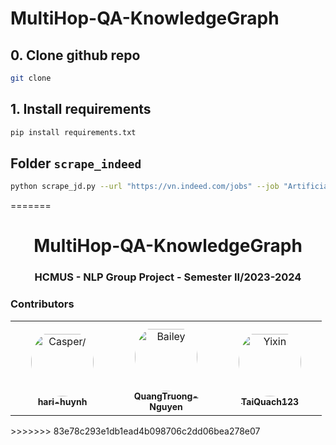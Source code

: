 # MultiHop-QA-KnowledgeGraph

## 0. Clone github repo
```bash
git clone 
```

## 1. Install requirements
```bash
pip install requirements.txt
```

## Folder `scrape_indeed`
```bash
python scrape_jd.py --url "https://vn.indeed.com/jobs" --job "Artificial Intelligence" --loc "Thành phố Hồ Chí Minh"
```
=======
<h1 align="center"><b>MultiHop-QA-KnowledgeGraph</b></h1>

<h3 align="center"><b>HCMUS - NLP Group Project - Semester II/2023-2024</b></h3>


### **Contributors**
<table>
<tr>
    <td align="center" style="word-wrap: break-word; width: 150.0; height: 150.0">
        <a href=https://github.com/hari-huynh>
            <img src=https://avatars.githubusercontent.com/u/142809008?v=4 width="100;"  style="border-radius:50%;align-items:center;justify-content:center;overflow:hidden;padding-top:10px" alt=Casper/>
            <br />
            <sub style="font-size:14px"><b>hari-huynh</b></sub>
        </a>
    </td>
      <td align="center" style="word-wrap: break-word; width: 150.0; height: 150.0">
        <a href=https://github.com/QuangTruong-Nguyen>
            <img src=https://avatars.githubusercontent.com/u/139192880?v=4 width="100;"  style="border-radius:50%;align-items:center;justify-content:center;overflow:hidden;padding-top:10px" alt=Bailey Harrington/>
            <br />
            <sub style="font-size:14px"><b>QuangTruong-Nguyen</b></sub>
        </a>
    </td>
      <td align="center" style="word-wrap: break-word; width: 150.0; height: 150.0">
        <a href=https://github.com/TaiQuach123>
            <img src=https://avatars.githubusercontent.com/u/92372685?v=4 width="100;"  style="border-radius:50%;align-items:center;justify-content:center;overflow:hidden;padding-top:10px" alt=Yixin Shen/>
            <br />
            <sub style="font-size:14px"><b>TaiQuach123</b></sub>
        </a>
    </td>
</tr>
</table>
>>>>>>> 83e78c293e1db1ead4b098706c2dd06bea278e07

